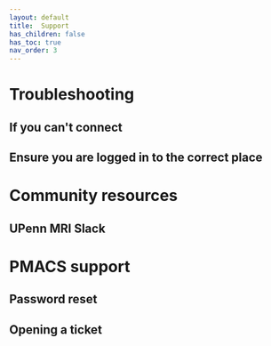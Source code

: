 ```yaml
---
layout: default
title:  Support
has_children: false
has_toc: true
nav_order: 3
---
```


# Troubleshooting

## If you can't connect

## Ensure you are logged in to the correct place


# Community resources

## UPenn MRI Slack


# PMACS support

## Password reset

## Opening a ticket